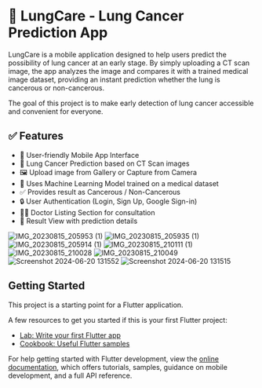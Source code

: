 # 📱 LungCare - Lung Cancer Prediction App

LungCare is a mobile application designed to help users predict the possibility of lung cancer at an early stage.
By simply uploading a CT scan image, the app analyzes the image and compares it with a trained medical image dataset, providing an instant prediction whether the lung is cancerous or non-cancerous.

The goal of this project is to make early detection of lung cancer accessible and convenient for everyone.

## ✅ Features
- 📲 User-friendly Mobile App Interface
- 🧪 Lung Cancer Prediction based on CT Scan images
- 🖼️ Upload image from Gallery or Capture from Camera
- 🤖 Uses Machine Learning Model trained on a medical dataset
- ✅ Provides result as Cancerous / Non-Cancerous
- 🔒 User Authentication (Login, Sign Up, Google Sign-in)
- 👨‍⚕️ Doctor Listing Section for consultation
- 📝 Result View with prediction details

![IMG_20230815_205953 (1)](https://github.com/GhadeBhavesh/Lungcare/assets/108714917/54e8d559-967b-4662-857f-780af4900be2)
![IMG_20230815_205935 (1)](https://github.com/GhadeBhavesh/Lungcare/assets/108714917/c59faadd-b3d6-4b1d-baf2-0cc2979b7841)
![IMG_20230815_205914 (1)](https://github.com/GhadeBhavesh/Lungcare/assets/108714917/b39afb2e-f098-4c41-b0bb-49a5c1094194)
![IMG_20230815_210111 (1)](https://github.com/GhadeBhavesh/Lungcare/assets/108714917/22c31412-fae5-47e9-94ff-431ccb9f22f3)
![IMG_20230815_210028](https://github.com/GhadeBhavesh/Lungcare/assets/108714917/88c9f0b5-bea2-417b-a80d-db3217482baf)
![IMG_20230815_210049](https://github.com/GhadeBhavesh/Lungcare/assets/108714917/909cd190-bc2c-42d9-a346-1d6c6ccd2cd3)
![Screenshot 2024-06-20 131552](https://github.com/GhadeBhavesh/Lungcare/assets/108714917/50c4b490-a41d-430c-ac18-67a4dc314b48)
![Screenshot 2024-06-20 131515](https://github.com/GhadeBhavesh/Lungcare/assets/108714917/99b53ce2-7cd6-4cfb-bf8f-80f068e99f9c)
## Getting Started

This project is a starting point for a Flutter application.

A few resources to get you started if this is your first Flutter project:

- [Lab: Write your first Flutter app](https://docs.flutter.dev/get-started/codelab)
- [Cookbook: Useful Flutter samples](https://docs.flutter.dev/cookbook)

For help getting started with Flutter development, view the
[online documentation](https://docs.flutter.dev/), which offers tutorials,
samples, guidance on mobile development, and a full API reference.
